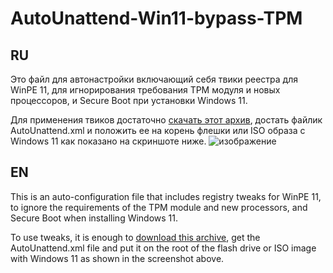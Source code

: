 # AutoUnattend-Win11-bypass-TPM
## RU
Это файл для автонастройки включающий себя твики реестра для WinPE 11, для игнорирования требования TPM модуля и новых процессоров, и Secure Boot при установки Windows 11.

Для применения твиков достаточно [скачать этот архив](https://github.com/NagibatorIgor/AutoUnattend-Win11-bypass-TPM/archive/refs/heads/main.zip), достать файлик AutoUnattend.xml и положить ее на корень флешки или ISO образа с Windows 11 как показано на скриншоте ниже.
![изображение](https://github.com/NagibatorIgor/AutoUnattend-Win11-bypass-TPM/assets/72355380/6d46318a-5f65-426e-8afc-78196b91b214)

## EN
This is an auto-configuration file that includes registry tweaks for WinPE 11, to ignore the requirements of the TPM module and new processors, and Secure Boot when installing Windows 11.

To use tweaks, it is enough to [download this archive](https://github.com/NagibatorIgor/AutoUnattend-Win11-bypass-TPM/archive/refs/heads/main.zip), get the AutoUnattend.xml file and put it on the root of the flash drive or ISO image with Windows 11 as shown in the screenshot above.
